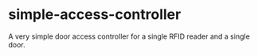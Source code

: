 # simple-access-controller
A very simple door access controller for a single RFID reader and a single door.
